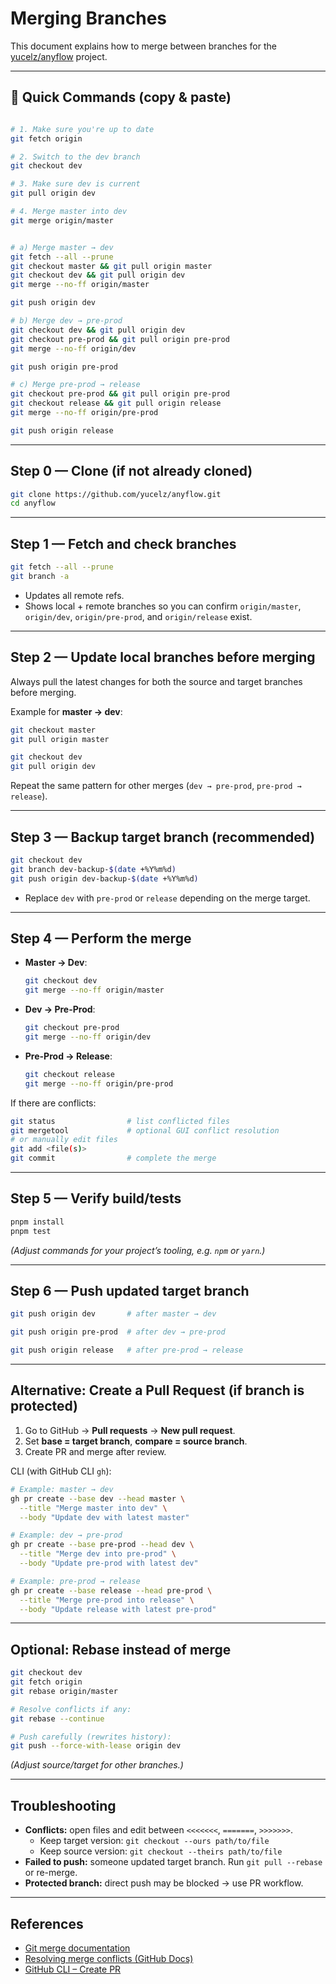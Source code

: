 # Merging Branches

This document explains how to merge between branches for the [yucelz/anyflow](https://github.com/yucelz/anyflow) project.

---

## 🚀 Quick Commands (copy & paste)

```bash

# 1. Make sure you're up to date
git fetch origin

# 2. Switch to the dev branch
git checkout dev

# 3. Make sure dev is current
git pull origin dev

# 4. Merge master into dev
git merge origin/master


# a) Merge master → dev
git fetch --all --prune
git checkout master && git pull origin master
git checkout dev && git pull origin dev
git merge --no-ff origin/master

git push origin dev

# b) Merge dev → pre-prod
git checkout dev && git pull origin dev
git checkout pre-prod && git pull origin pre-prod
git merge --no-ff origin/dev

git push origin pre-prod

# c) Merge pre-prod → release
git checkout pre-prod && git pull origin pre-prod
git checkout release && git pull origin release
git merge --no-ff origin/pre-prod

git push origin release
```

---

## Step 0 — Clone (if not already cloned)
```bash
git clone https://github.com/yucelz/anyflow.git
cd anyflow
```

---

## Step 1 — Fetch and check branches
```bash
git fetch --all --prune
git branch -a
```
- Updates all remote refs.
- Shows local + remote branches so you can confirm `origin/master`, `origin/dev`, `origin/pre-prod`, and `origin/release` exist.

---

## Step 2 — Update local branches before merging
Always pull the latest changes for both the source and target branches before merging.

Example for **master → dev**:
```bash
git checkout master
git pull origin master

git checkout dev
git pull origin dev
```

Repeat the same pattern for other merges (`dev → pre-prod`, `pre-prod → release`).

---

## Step 3 — Backup target branch (recommended)
```bash
git checkout dev
git branch dev-backup-$(date +%Y%m%d)
git push origin dev-backup-$(date +%Y%m%d)
```
- Replace `dev` with `pre-prod` or `release` depending on the merge target.

---

## Step 4 — Perform the merge
- **Master → Dev**:
  ```bash
  git checkout dev
  git merge --no-ff origin/master
  ```
- **Dev → Pre-Prod**:
  ```bash
  git checkout pre-prod
  git merge --no-ff origin/dev
  ```
- **Pre-Prod → Release**:
  ```bash
  git checkout release
  git merge --no-ff origin/pre-prod
  ```

If there are conflicts:
```bash
git status                # list conflicted files
git mergetool             # optional GUI conflict resolution
# or manually edit files
git add <file(s)>
git commit                # complete the merge
```

---

## Step 5 — Verify build/tests
```bash
pnpm install
pnpm test
```
*(Adjust commands for your project’s tooling, e.g. `npm` or `yarn`.)*

---

## Step 6 — Push updated target branch
```bash
git push origin dev       # after master → dev

git push origin pre-prod  # after dev → pre-prod

git push origin release   # after pre-prod → release
```

---

## Alternative: Create a Pull Request (if branch is protected)

1. Go to GitHub → **Pull requests** → **New pull request**.
2. Set **base = target branch**, **compare = source branch**.
3. Create PR and merge after review.

CLI (with GitHub CLI `gh`):
```bash
# Example: master → dev
gh pr create --base dev --head master \
  --title "Merge master into dev" \
  --body "Update dev with latest master"

# Example: dev → pre-prod
gh pr create --base pre-prod --head dev \
  --title "Merge dev into pre-prod" \
  --body "Update pre-prod with latest dev"

# Example: pre-prod → release
gh pr create --base release --head pre-prod \
  --title "Merge pre-prod into release" \
  --body "Update release with latest pre-prod"
```

---

## Optional: Rebase instead of merge
```bash
git checkout dev
git fetch origin
git rebase origin/master

# Resolve conflicts if any:
git rebase --continue

# Push carefully (rewrites history):
git push --force-with-lease origin dev
```
*(Adjust source/target for other branches.)*

---

## Troubleshooting
- **Conflicts:** open files and edit between `<<<<<<<`, `=======`, `>>>>>>>`.
  - Keep target version: `git checkout --ours path/to/file`
  - Keep source version: `git checkout --theirs path/to/file`
- **Failed to push:** someone updated target branch. Run `git pull --rebase` or re-merge.
- **Protected branch:** direct push may be blocked → use PR workflow.

---

## References
- [Git merge documentation](https://git-scm.com/docs/git-merge)
- [Resolving merge conflicts (GitHub Docs)](https://docs.github.com/articles/resolving-a-merge-conflict-using-the-command-line)
- [GitHub CLI – Create PR](https://cli.github.com/manual/gh_pr_create)

